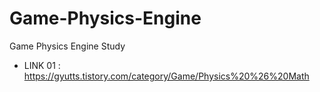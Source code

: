 # Game-Physics-Engine
Game Physics Engine Study

- LINK 01 : https://gyutts.tistory.com/category/Game/Physics%20%26%20Math
